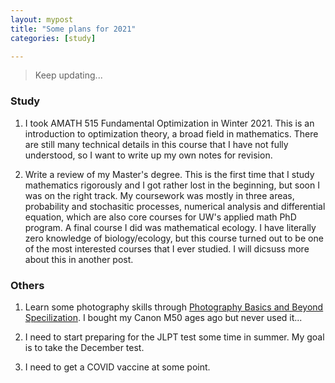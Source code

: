 ```yaml
---
layout: mypost
title: "Some plans for 2021"
categories: [study]

---
```


> Keep updating...


### Study

1. I took AMATH 515 Fundamental Optimization in Winter 2021. This is an introduction to optimization theory, a broad field in mathematics. There are still many technical details in this course that I have not fully understood, so I want to write up my own notes for revision.   

2. Write a review of my Master's degree. This is the first time that I study mathematics rigorously and I got rather lost in the beginning, but soon I was on the right track. My coursework was mostly in three areas, probability and stochasitic processes, numerical analysis and differential equation, which are also core courses for UW's applied math PhD program. A final course I did was mathematical ecology. I have literally zero knowledge of biology/ecology, but this course turned out to be one of the most interested courses that I ever studied. I will dicsuss more about this in another post.  


### Others

1. Learn some photography skills through [Photography Basics and Beyond Specilization](https://www.coursera.org/specializations/photography-basics?). I bought my Canon M50 ages ago but never used it...

2. I need to start preparing for the JLPT test some time in summer. My goal is to take the December test.

3. I need to get a COVID vaccine at some point.  



